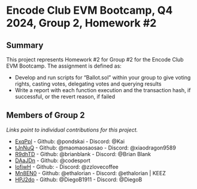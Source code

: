 # Encode Club EVM Bootcamp, Q4 2024, Group 2, Homework #2

## Summary
This project represents Homework #2 for Group #2 for the Encode Club EVM Bootcamp.  The assignment is defined as:
* Develop and run scripts for “Ballot.sol” within your group to give voting rights, casting votes, delegating votes and querying results
* Write a report with each function execution and the transaction hash, if successful, or the revert reason, if failed

## Members of Group 2

*Links point to individual contributions for this project.*

+ [ExqPpl](https://github.com/EncodeClub-EVMBootcamp24Q4-Group2/project2/tree/scripts-by-kai) - Github: @pondskai - Discord: @Kai
+ [tJnNuQ](https://github.com/EncodeClub-EVMBootcamp24Q4-Group2/project2/tree/user/maomaosaosao) - Github: @maomaosaosao - Discord: @xiaodragon9589
+ [R9dhTD](https://github.com/EncodeClub-EVMBootcamp24Q4-Group2/project2/tree/brianblank) - Github: @brianblank - Discord: @Brian Blank
+ [DAaJDn](https://github.com/EncodeClub-EVMBootcamp24Q4-Group2/project2/tree/codesport) - Github: @codesport 
+ [lofjwH](https://github.com/EncodeClub-EVMBootcamp24Q4-Group2/project2/tree/zzproject2) - Github: <TODO> - Discord: @zzlovecoffee
+ [Mn8EN0](https://github.com/EncodeClub-EVMBootcamp24Q4-Group2/project2/tree/craig) - Github: @ethalorian - Discord: @ethalorian | KEEZ
+ [HPJ2do](https://github.com/EncodeClub-EVMBootcamp24Q4-Group2/project2/tree/HPJ2do/DiegoBarquero) - Github: @DiegoB1911 - Discord: @DiegoB


